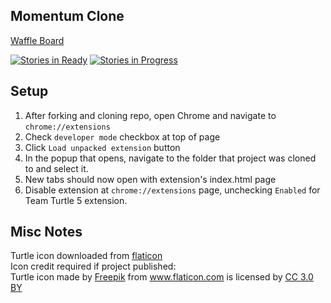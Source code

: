 ## Momentum Clone

[Waffle Board](https://waffle.io/chingu-voyage-turtles-team-5/momentum-clone)  

[![Stories in Ready](https://badge.waffle.io/chingu-voyage-turtles-team-5/momentum-clone.png?label=ready&title=Ready)](https://waffle.io/chingu-voyage-turtles-team-5/momentum-clone?utm_source=badge)
[![Stories in Progress](https://badge.waffle.io/chingu-voyage-turtles-team-5/momentum-clone.png?label=In%20Progress&title=In%20Progress)](https://waffle.io/chingu-voyage-turtles-team-5/momentum-clone?utm_source=badge)

## Setup

1. After forking and cloning repo, open Chrome and navigate to `chrome://extensions`  
1. Check `developer mode` checkbox at top of page   
1. Click `Load unpacked extension` button 
1. In the popup that opens, navigate to the folder that project was cloned to and select it.
1. New tabs should now open with extension's index.html page
1. Disable extension at `chrome://extensions` page,  unchecking `Enabled` for Team Turtle 5 extension.

## Misc Notes
Turtle icon downloaded from [flaticon](https://www.flaticon.com/free-icon/sea-turtle_67985#term=turtle&page=1&position=2)  
Icon credit required if project published:  
Turtle icon made by <a href="http://www.freepik.com" title="Freepik">Freepik</a> from <a href="https://www.flaticon.com/" title="Flaticon">www.flaticon.com</a> is licensed by <a href="http://creativecommons.org/licenses/by/3.0/" title="Creative Commons BY 3.0" target="_blank">CC 3.0 BY</a>

